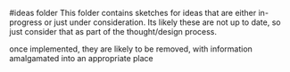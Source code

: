 #ideas folder
This folder contains sketches for ideas that are either in-progress or just under consideration.
Its likely these are not up to date, so just consider that as part of the thought/design process.

once implemented, they are likely to be removed, with information amalgamated into an appropriate place